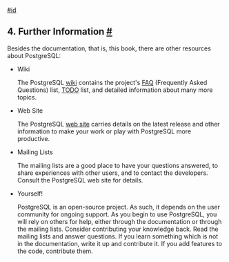 [#id](#RESOURCES)

## 4. Further Information [#](#RESOURCES)

Besides the documentation, that is, this book, there are other resources about PostgreSQL:

* Wiki

  The PostgreSQL [wiki](https://wiki.postgresql.org) contains the project's [FAQ](https://wiki.postgresql.org/wiki/Frequently_Asked_Questions) (Frequently Asked Questions) list, [TODO](https://wiki.postgresql.org/wiki/Todo) list, and detailed information about many more topics.

* Web Site

  The PostgreSQL [web site](https://www.postgresql.org) carries details on the latest release and other information to make your work or play with PostgreSQL more productive.

* Mailing Lists

  The mailing lists are a good place to have your questions answered, to share experiences with other users, and to contact the developers. Consult the PostgreSQL web site for details.

* Yourself!

  PostgreSQL is an open-source project. As such, it depends on the user community for ongoing support. As you begin to use PostgreSQL, you will rely on others for help, either through the documentation or through the mailing lists. Consider contributing your knowledge back. Read the mailing lists and answer questions. If you learn something which is not in the documentation, write it up and contribute it. If you add features to the code, contribute them.